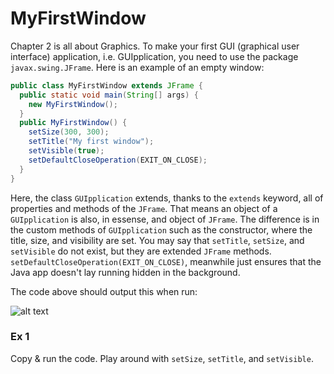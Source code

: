 MyFirstWindow
===

Chapter 2 is all about Graphics. To make your first GUI (graphical user interface) application, i.e. GUIpplication, you need to use the package `javax.swing.JFrame`. Here is an example of an empty window:

```java
public class MyFirstWindow extends JFrame {
  public static void main(String[] args) {
    new MyFirstWindow();
  } 
  public MyFirstWindow() {
    setSize(300, 300);
    setTitle("My first window");
    setVisible(true);
    setDefaultCloseOperation(EXIT_ON_CLOSE);
  }
}
```

Here, the class `GUIpplication` extends, thanks to the `extends` keyword, all of properties and methods of the `JFrame`. That means an object of a `GUIpplication` is also, in essense, and object of `JFrame`. The difference is in the custom methods of `GUIpplication` such as the constructor, where the title, size, and visibility are set. You may say that `setTitle`, `setSize`, and `setVisible` do not exist, but they are extended `JFrame` methods. `setDefaultCloseOperation(EXIT_ON_CLOSE)`, meanwhile just ensures that the Java app doesn't lay running hidden in the background.

The code above should output this when run:

![alt text](https://github.com/BillsJ/cadmus/raw/master/src/Images/my_first_window.png "An empty window")

### Ex 1
Copy & run the code. Play around with `setSize`, `setTitle`, and `setVisible`.
